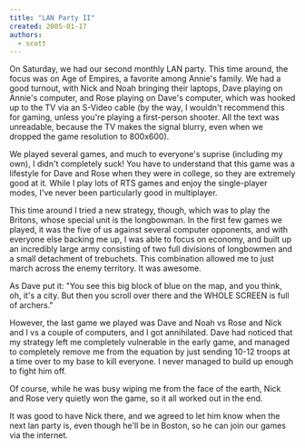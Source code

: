 ```yaml
---
title: "LAN Party II"
created: 2005-01-17
authors: 
  - scott
---
```


On Saturday, we had our second monthly LAN party. This time around, the focus was on Age of Empires, a favorite among Annie's family. We had a good turnout, with Nick and Noah bringing their laptops, Dave playing on Annie's computer, and Rose playing on Dave's computer, which was hooked up to the TV via an S-Video cable (by the way, I wouldn't recommend this for gaming, unless you're playing a first-person shooter. All the text was unreadable, because the TV makes the signal blurry, even when we dropped the game resolution to 800x600).

We played several games, and much to everyone's suprise (including my own), I didn't completely suck! You have to understand that this game was a lifestyle for Dave and Rose when they were in college, so they are extremely good at it. While I play lots of RTS games and enjoy the single-player modes, I've never been particularly good in multiplayer.

This time around I tried a new strategy, though, which was to play the Britons, whose special unit is the longbowman. In the first few games we played, it was the five of us against several computer opponents, and with everyone else backing me up, I was able to focus on economy, and built up an incredibly large army consisting of two full divisions of longbowmen and a small detachment of trebuchets. This combination allowed me to just march across the enemy territory. It was awesome.

As Dave put it: "You see this big block of blue on the map, and you think, oh, it's a city. But then you scroll over there and the WHOLE SCREEN is full of archers."

However, the last game we played was Dave and Noah vs Rose and Nick and I vs a couple of computers, and I got annihilated. Dave had noticed that my strategy left me completely vulnerable in the early game, and managed to completely remove me from the equation by just sending 10-12 troops at a time over to my base to kill everyone. I never managed to build up enough to fight him off.

Of course, while he was busy wiping me from the face of the earth, Nick and Rose very quietly won the game, so it all worked out in the end.

It was good to have Nick there, and we agreed to let him know when the next lan party is, even though he'll be in Boston, so he can join our games via the internet.
